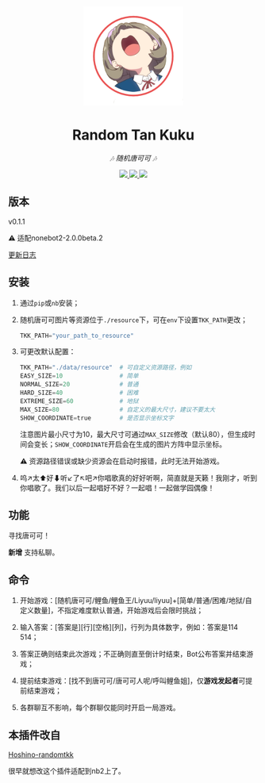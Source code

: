 <div align="center">
    <img width="200" src="tkk_logo.png" alt="logo"></br>

# Random Tan Kuku

<!-- prettier-ignore-start -->
<!-- markdownlint-disable-next-line MD036 -->
_🎶 随机唐可可 🎶_
<!-- prettier-ignore-end -->

</div>
<p align="center">
  
  <a href="https://github.com/MinatoAquaCrews/nonebot_plugin_randomtkk/blob/main/LICENSE">
    <img src="https://img.shields.io/github/license/MinatoAquaCrews/nonebot_plugin_randomtkk?color=blue">
  </a>

  <a href="https://github.com/nonebot/nonebot2">
    <img src="https://img.shields.io/badge/nonebot2-2.0.0beta.2-green">
  </a>

  <a href="https://github.com/MinatoAquaCrews/nonebot_plugin_randomtkk/releases/tag/v0.1.0">
    <img src="https://img.shields.io/github/v/release/MinatoAquaCrews/nonebot_plugin_randomtkk">
  </a>
  
</p>

</p>

## 版本

v0.1.1

⚠ 适配nonebot2-2.0.0beta.2

[更新日志](https://github.com/MinatoAquaCrews/nonebot_plugin_randomtkk/releases/tag/v0.1.1)

## 安装

1. 通过`pip`或`nb`安装；

2. 随机唐可可图片等资源位于`./resource`下，可在`env`下设置`TKK_PATH`更改；

    ```python
    TKK_PATH="your_path_to_resource"
    ```

3. 可更改默认配置：

    ```python
    TKK_PATH="./data/resource"  # 可自定义资源路径，例如
    EASY_SIZE=10                # 简单
    NORMAL_SIZE=20              # 普通
    HARD_SIZE=40                # 困难
    EXTREME_SIZE=60             # 地狱
    MAX_SIZE=80                 # 自定义的最大尺寸，建议不要太大
    SHOW_COORDINATE=true        # 是否显示坐标文字
    ```

    注意图片最小尺寸为10，最大尺寸可通过`MAX_SIZE`修改（默认80），但生成时间会变长；`SHOW_COORDINATE`开启会在生成的图片方阵中显示坐标。
    
    ⚠ 资源路径错误或缺少资源会在启动时报错，此时无法开始游戏。

4. 呜↗太⬆好⬇听↙了↖吧↗你唱歌真的好好听啊，简直就是天籁！我刚才，听到你唱歌了。我们以后一起唱好不好？一起唱！一起做学园偶像！

## 功能

寻找唐可可！

**新增** 支持私聊。

## 命令

1. 开始游戏：[随机唐可可/鲤鱼/鲤鱼王/Liyuu/liyuu]+[简单/普通/困难/地狱/自定义数量]，不指定难度默认普通，开始游戏后会限时挑战；

2. 输入答案：[答案是][行][空格][列]，行列为具体数字，例如：答案是114 514；

3. 答案正确则结束此次游戏；不正确则直至倒计时结束，Bot公布答案并结束游戏；

4. 提前结束游戏：[找不到唐可可/唐可可人呢/呼叫鲤鱼姐]，仅**游戏发起者**可提前结束游戏；

5. 各群聊互不影响，每个群聊仅能同时开启一局游戏。

## 本插件改自

[Hoshino-randomtkk](https://github.com/kosakarin/hoshino_big_cockroach)

很早就想改这个插件适配到nb2上了。
